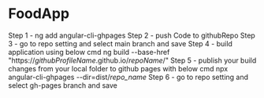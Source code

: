 # FoodApp
Step 1 - ng add angular-cli-ghpages
Step 2 - push Code to githubRepo
Step 3 - go to repo setting and select main branch and save
Step 4 - build application using below cmd
      ng build --base-href "https://_githubProfileName_.github.io/_repoName_/"
Step 5 - publish your build changes from your local folder to github pages with below cmd
   npx angular-cli-ghpages --dir=dist/_repo_name_
Step 6 -  go to repo setting and select gh-pages branch and save

